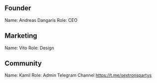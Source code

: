 ## Founder

Name: Andreas Dangaris
Role: CEO

## Marketing

Name: Vito
Role: Design

## Community

Name: Kamil
Role: Admin Telegram Channel
https://t.me/sextronspartys
